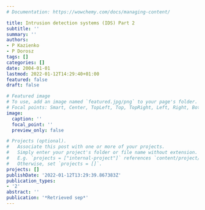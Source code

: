 ```yaml
---
# Documentation: https://wowchemy.com/docs/managing-content/

title: Intrusion detection systems (IDS) Part 2
subtitle: ''
summary: ''
authors:
- P Kazienko
- P Dorosz
tags: []
categories: []
date: 2004-01-01
lastmod: 2022-01-12T14:29:40+01:00
featured: false
draft: false

# Featured image
# To use, add an image named `featured.jpg/png` to your page's folder.
# Focal points: Smart, Center, TopLeft, Top, TopRight, Left, Right, BottomLeft, Bottom, BottomRight.
image:
  caption: ''
  focal_point: ''
  preview_only: false

# Projects (optional).
#   Associate this post with one or more of your projects.
#   Simply enter your project's folder or file name without extension.
#   E.g. `projects = ["internal-project"]` references `content/project/deep-learning/index.md`.
#   Otherwise, set `projects = []`.
projects: []
publishDate: '2022-01-12T13:29:39.867383Z'
publication_types:
- '2'
abstract: ''
publication: '*Retrieved sep*'
---
```

